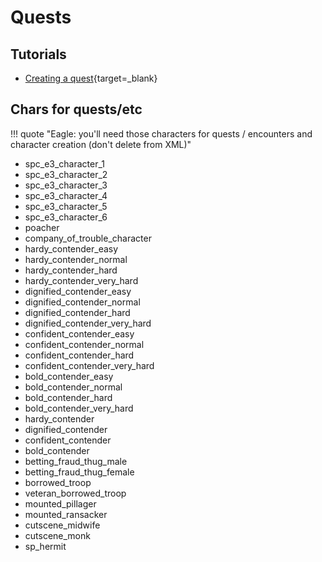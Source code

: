 # Quests

## Tutorials

* [Creating a quest](https://forums.taleworlds.com/index.php?threads/creating-a-quest.415596/){target=_blank}


## Chars for quests/etc

!!! quote "Eagle: you'll need those characters for quests / encounters and character creation (don't delete from XML)"

- spc_e3_character_1
- spc_e3_character_2
- spc_e3_character_3
- spc_e3_character_4
- spc_e3_character_5
- spc_e3_character_6
- poacher
- company_of_trouble_character
- hardy_contender_easy
- hardy_contender_normal
- hardy_contender_hard
- hardy_contender_very_hard
- dignified_contender_easy
- dignified_contender_normal
- dignified_contender_hard
- dignified_contender_very_hard
- confident_contender_easy
- confident_contender_normal
- confident_contender_hard
- confident_contender_very_hard
- bold_contender_easy
- bold_contender_normal
- bold_contender_hard
- bold_contender_very_hard
- hardy_contender
- dignified_contender
- confident_contender
- bold_contender
- betting_fraud_thug_male
- betting_fraud_thug_female
- borrowed_troop
- veteran_borrowed_troop
- mounted_pillager
- mounted_ransacker
- cutscene_midwife
- cutscene_monk
- sp_hermit